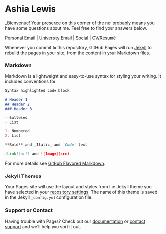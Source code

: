 # Ashia Lewis

_Bienvenue! Your presence on this corner of the net probably means you have some questions about me. Feel free to find your answers below. 

[Personal Email](mailto:pantagruelspendulum@protonmail.com) | [University Email](mailto:atlewis5@crimson.ua.edu.com) | [Social](https://www.goodreads.com/user/show/25702327-ash) | [CV/Résumé](aerabelais.github.io/cv)




Whenever you commit to this repository, GitHub Pages will run [Jekyll](https://jekyllrb.com/) to rebuild the pages in your site, from the content in your Markdown files.

### Markdown

Markdown is a lightweight and easy-to-use syntax for styling your writing. It includes conventions for

```markdown
Syntax highlighted code block

# Header 1
## Header 2
### Header 3

- Bulleted
- List

1. Numbered
2. List

**Bold** and _Italic_ and `Code` text

[Link](url) and ![Image](src)
```

For more details see [GitHub Flavored Markdown](https://guides.github.com/features/mastering-markdown/).

### Jekyll Themes

Your Pages site will use the layout and styles from the Jekyll theme you have selected in your [repository settings](https://github.com/AeRabelais/personal/settings). The name of this theme is saved in the Jekyll `_config.yml` configuration file.

### Support or Contact

Having trouble with Pages? Check out our [documentation](https://docs.github.com/categories/github-pages-basics/) or [contact support](https://support.github.com/contact) and we’ll help you sort it out.
